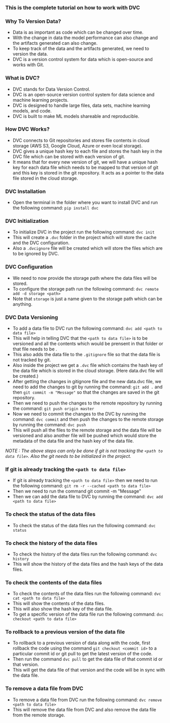 ### This is the complete tutorial on how to work with DVC

### Why To Version Data?
- Data is as important as code which can be changed over time.
- With the change in data the model performance can also change and the artifacts generated can also change.
- To keep track of the data and the artifacts generated, we need to version the data.
- DVC is a version control system for data which is open-source and works with Git.

### What is DVC?
- DVC stands for Data Version Control.
- DVC is an open-source version control system for data science and machine learning projects.
- DVC is designed to handle large files, data sets, machine learning models, and code.
- DVC is built to make ML models shareable and reproducible.

### How DVC Works?
- DVC connects to Git repositories and stores file contents in cloud storage (AWS S3, Google Cloud, Azure or even local storage).
- DVC gives a unique hash key to each file and stores the hash key in the DVC file which can be stored with each version of git.
- It means that for every new version of git, we will have a unique hash key for each data file which needs to be mapped to that version of git and this key is stored in the git repository. It acts as a pointer to the data file stored in the cloud storage.

### DVC Installation
- Open the terminal in the folder where you want to install DVC and run the following command: `pip install dvc`

### DVC Initialization
- To initialize DVC in the project run the following command: `dvc init`
- This will create a `.dvc` folder in the project which will store the cache and the DVC configuration.
- Also a `.dvcignore` file will be created which will store the files which are to be ignored by DVC.

### DVC Configuration
- We need to now provide the storage path where the data files will be stored.
- To configure the storage path run the following command: `dvc remote add -d storage <path>`
- Note that `storage` is just a name given to the storage path which can be anything. 

### DVC Data Versioning
- To add a data file to DVC run the following command: `dvc add <path to data file>`
- This will help in telling DVC that the `<path to data file>` is to be versioned and all the contents which would be prensent in that folder or that file needs to be .
- This also adds the data file to the `.gitignore` file so that the data file is not tracked by git.
- Also inside the project we get a `.dvc` file which contains the hash key of the data file which is stored in the cloud storage. (Here data.dvc file will be created.)
- After getting the changes in gitignore file and the new data.dvc file, we need to add the changes to git by running the command: `git add .` and then `git commit -m "Message"` so that the changes are saved in the git repository.
- Then we need to push the changes to the remote repository by running the command: `git push origin master`
- Now we need to commit the changes to the DVC by running the command: `dvc commit` and then push the changes to the remote storage by running the command: `dvc push`
- This will push all the files to the remote storage and the data file will be versioned and also another file will be pushed which would store the metadata of the data file and the hash key of the data file.

*NOTE : The above steps can only be done if git is not tracking the `<path to data file>`. Also the git needs to be initialized in the project.*

### If git is already tracking the `<path to data file>`
- If git is already tracking the `<path to data file>` then we need to run the following command: `git rm -r --cached <path to data file>`
- Then we need to run the command git commit -m "Message"
- Then we can add the data file to DVC by running the command: `dvc add <path to data file>`

### To check the status of the data files
- To check the status of the data files run the following command: `dvc status`

### To check the history of the data files
- To check the history of the data files run the following command: `dvc history`
- This will show the history of the data files and the hash keys of the data files.

### To check the contents of the data files
- To check the contents of the data files run the following command: `dvc cat <path to data file>`
- This will show the contents of the data files.
- This will also show the hash key of the data file.
- To get a specific version of the data file run the following command: `dvc checkout <path to data file>`

### To rollback to a previous version of the data file
- To rollback to a previous version of data along with the code, first rollback the code using the command `git checkout <commit id>` to a particular commit id or git pull to get the latest version of the code.
- Then run the command `dvc pull` to get the data file of that commit id or that version.
- This will get the data file of that version and the code will be in sync with the data file.

### To remove a data file from DVC
- To remove a data file from DVC run the following command: `dvc remove <path to data file>`
- This will remove the data file from DVC and also remove the data file from the remote storage.